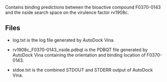 Contains binding predictions between the bioactive compound F0370-0143 and the nside search space on the virulence factor rv1908c.

## Files

- log.txt is the log file generated by AutoDock Vina.

- rv1908c_F0370-0143_nside.pdbqt is the PDBQT file generated by AutoDock Vina containing the orientation and binding location of F0370-0143.

- stdoe.txt is the combined STDOUT and STDERR output of AutoDock Vina.

